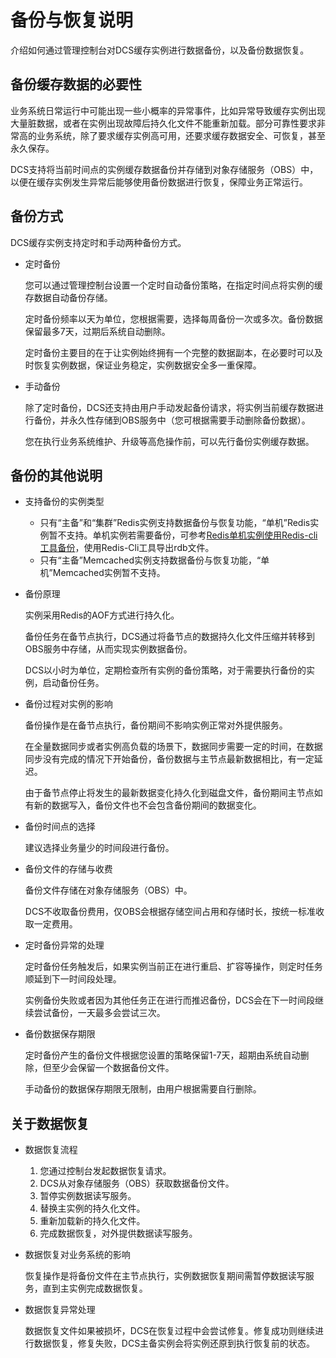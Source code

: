 # 备份与恢复说明<a name="ZH-CN_TOPIC_0148195360"></a>

介绍如何通过管理控制台对DCS缓存实例进行数据备份，以及备份数据恢复。

## 备份缓存数据的必要性<a name="section456145517195"></a>

业务系统日常运行中可能出现一些小概率的异常事件，比如异常导致缓存实例出现大量脏数据，或者在实例出现故障后持久化文件不能重新加载。部分可靠性要求非常高的业务系统，除了要求缓存实例高可用，还要求缓存数据安全、可恢复，甚至永久保存。

DCS支持将当前时间点的实例缓存数据备份并存储到对象存储服务（OBS）中，以便在缓存实例发生异常后能够使用备份数据进行恢复，保障业务正常运行。

## 备份方式<a name="section944618010201"></a>

DCS缓存实例支持定时和手动两种备份方式。

-   定时备份

    您可以通过管理控制台设置一个定时自动备份策略，在指定时间点将实例的缓存数据自动备份存储。

    定时备份频率以天为单位，您根据需要，选择每周备份一次或多次。备份数据保留最多7天，过期后系统自动删除。

    定时备份主要目的在于让实例始终拥有一个完整的数据副本，在必要时可以及时恢复实例数据，保证业务稳定，实例数据安全多一重保障。

-   手动备份

    除了定时备份，DCS还支持由用户手动发起备份请求，将实例当前缓存数据进行备份，并永久性存储到OBS服务中（您可根据需要手动删除备份数据）。

    您在执行业务系统维护、升级等高危操作前，可以先行备份实例缓存数据。


## 备份的其他说明<a name="section17292763209"></a>

-   支持备份的实例类型
    -   只有“主备”和“集群”Redis实例支持数据备份与恢复功能，“单机”Redis实例暂不支持。单机实例若需要备份，可参考[Redis单机实例使用Redis-cli工具备份](https://support.huaweicloud.com/dcs_faq/dcs-zh-ug-190131003.html#section0)，使用Redis-Cli工具导出rdb文件。
    -   只有“主备”Memcached实例支持数据备份与恢复功能，“单机”Memcached实例暂不支持。

-   备份原理

    实例采用Redis的AOF方式进行持久化。

    备份任务在备节点执行，DCS通过将备节点的数据持久化文件压缩并转移到OBS服务中存储，从而实现实例数据备份。

    DCS以小时为单位，定期检查所有实例的备份策略，对于需要执行备份的实例，启动备份任务。

-   备份过程对实例的影响

    备份操作是在备节点执行，备份期间不影响实例正常对外提供服务。

    在全量数据同步或者实例高负载的场景下，数据同步需要一定的时间，在数据同步没有完成的情况下开始备份，备份数据与主节点最新数据相比，有一定延迟。

    由于备节点停止将发生的最新数据变化持久化到磁盘文件，备份期间主节点如有新的数据写入，备份文件也不会包含备份期间的数据变化。

-   备份时间点的选择

    建议选择业务量少的时间段进行备份。

-   备份文件的存储与收费

    备份文件存储在对象存储服务（OBS）中。

    DCS不收取备份费用，仅OBS会根据存储空间占用和存储时长，按统一标准收取一定费用。

-   定时备份异常的处理

    定时备份任务触发后，如果实例当前正在进行重启、扩容等操作，则定时任务顺延到下一时间段处理。

    实例备份失败或者因为其他任务正在进行而推迟备份，DCS会在下一时间段继续尝试备份，一天最多会尝试三次。

-   备份数据保存期限

    定时备份产生的备份文件根据您设置的策略保留1-7天，超期由系统自动删除，但至少会保留一个数据备份文件。

    手动备份的数据保存期限无限制，由用户根据需要自行删除。


## 关于数据恢复<a name="section124161411192019"></a>

-   数据恢复流程
    1.  您通过控制台发起数据恢复请求。
    2.  DCS从对象存储服务（OBS）获取数据备份文件。
    3.  暂停实例数据读写服务。
    4.  替换主实例的持久化文件。
    5.  重新加载新的持久化文件。
    6.  完成数据恢复，对外提供数据读写服务。

-   数据恢复对业务系统的影响

    恢复操作是将备份文件在主节点执行，实例数据恢复期间需暂停数据读写服务，直到主实例完成数据恢复。

-   数据恢复异常处理

    数据恢复文件如果被损坏，DCS在恢复过程中会尝试修复。修复成功则继续进行数据恢复，修复失败，DCS主备实例会将实例还原到执行恢复前的状态。


